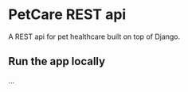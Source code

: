 # PetCare REST api #

A REST api for pet healthcare built on top of Django.

## Run the app locally ##

...